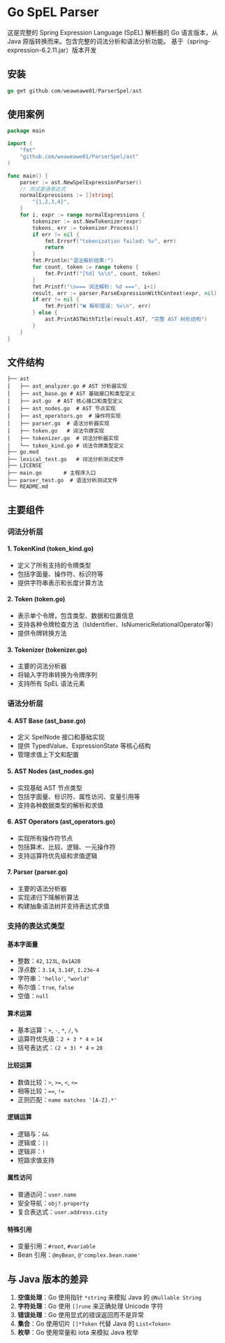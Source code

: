 # Go SpEL Parser

这是完整的 Spring Expression Language (SpEL) 解析器的 Go 语言版本，从 Java 原版转换而来。包含完整的词法分析和语法分析功能。
基于（spring-expression-6.2.11.jar）版本开发


## 安装
```go
go get github.com/weaweawe01/ParserSpel/ast
```
## 使用案例
```go
package main

import (
	"fmt"
	"github.com/weaweawe01/ParserSpel/ast"
)

func main() {
	parser := ast.NewSpelExpressionParser()
	// 测试普通表达式
	normalExpressions := []string{
		"{1,2,3,4}",
	}
	for i, expr := range normalExpressions {
		tokenizer := ast.NewTokenizer(expr)
		tokens, err := tokenizer.Process()
		if err != nil {
			fmt.Errorf("tokenization failed: %v", err)
			return
		}
		fmt.Println("语法解析结果:")
		for count, token := range tokens {
			fmt.Printf("[%d] %s\n", count, token)
		}
		fmt.Printf("\n=== 词法解析: %d ===", i+1)
		result, err := parser.ParseExpressionWithContext(expr, nil)
		if err != nil {
			fmt.Printf("❌ 解析错误: %v\n", err)
		} else {
			ast.PrintASTWithTitle(result.AST, "完整 AST 树形结构")
		}
	}
}

```


## 文件结构

```
├── ast
│   ├── ast_analyzer.go # AST 分析器实现
│   ├── ast_base.go # AST 基础接口和类型定义
│   ├── ast.go  # AST 核心接口和类型定义
│   ├── ast_nodes.go  # AST 节点实现
│   ├── ast_operators.go  # 操作符实现
│   ├── parser.go  # 语法分析器实现
│   ├── token.go   # 词法令牌实现
│   ├── tokenizer.go  # 词法分析器实现
│   └── token_kind.go # 词法令牌类型定义
├── go.mod
├── lexical_test.go   # 词法分析测试文件
├── LICENSE  
├── main.go       # 主程序入口
├── parser_test.go  # 语法分析测试文件
└── README.md
```

## 主要组件
### 词法分析层
#### 1. TokenKind (token_kind.go)
- 定义了所有支持的令牌类型
- 包括字面量、操作符、标识符等
- 提供字符串表示和长度计算方法
#### 2. Token (token.go)
- 表示单个令牌，包含类型、数据和位置信息
- 支持各种令牌检查方法（IsIdentifier、IsNumericRelationalOperator等）
- 提供令牌转换方法
#### 3. Tokenizer (tokenizer.go)
- 主要的词法分析器
- 将输入字符串转换为令牌序列
- 支持所有 SpEL 语法元素
### 语法分析层
#### 4. AST Base (ast_base.go)
- 定义 SpelNode 接口和基础实现
- 提供 TypedValue、ExpressionState 等核心结构
- 管理求值上下文和配置
#### 5. AST Nodes (ast_nodes.go)
- 实现基础 AST 节点类型
- 包括字面量、标识符、属性访问、变量引用等
- 支持各种数据类型的解析和求值
#### 6. AST Operators (ast_operators.go)
- 实现所有操作符节点
- 包括算术、比较、逻辑、一元操作符
- 支持运算符优先级和求值逻辑
#### 7. Parser (parser.go)
- 主要的语法分析器
- 实现递归下降解析算法
- 构建抽象语法树并支持表达式求值
### 支持的表达式类型
#### 基本字面量
- 整数：`42`, `123L`, `0x1A2B`
- 浮点数：`3.14`, `3.14F`, `1.23e-4`
- 字符串：`'hello'`, `"world"`
- 布尔值：`true`, `false`
- 空值：`null`

#### 算术运算
- 基本运算：`+`, `-`, `*`, `/`, `%`
- 运算符优先级：`2 + 3 * 4` = `14`
- 括号表达式：`(2 + 3) * 4` = `20`

#### 比较运算
- 数值比较：`>`, `>=`, `<`, `<=`
- 相等比较：`==`, `!=`
- 正则匹配：`name matches '[A-Z].*'`

#### 逻辑运算
- 逻辑与：`&&`
- 逻辑或：`||`
- 逻辑非：`!`
- 短路求值支持

#### 属性访问
- 普通访问：`user.name`
- 安全导航：`obj?.property`
- 复合表达式：`user.address.city`

#### 特殊引用
- 变量引用：`#root`, `#variable`
- Bean 引用：`@myBean`, `@'complex.bean.name'`

## 与 Java 版本的差异
1. **空值处理**：Go 使用指针 `*string` 来模拟 Java 的 `@Nullable String`
2. **字符处理**：Go 使用 `[]rune` 来正确处理 Unicode 字符
3. **错误处理**：Go 使用显式的错误返回而不是异常
4. **集合**：Go 使用切片 `[]*Token` 代替 Java 的 `List<Token>`
5. **枚举**：Go 使用常量和 iota 来模拟 Java 枚举

